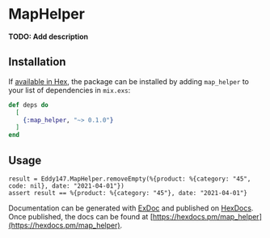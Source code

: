 # MapHelper

**TODO: Add description**

## Installation

If [available in Hex](https://hex.pm/docs/publish), the package can be installed
by adding `map_helper` to your list of dependencies in `mix.exs`:

```elixir
def deps do
  [
    {:map_helper, "~> 0.1.0"}
  ]
end
```

## Usage
```
result = Eddy147.MapHelper.removeEmpty(%{product: %{category: "45", code: nil}, date: "2021-04-01"})
assert result == %{product: %{category: "45"}, date: "2021-04-01"}
```

Documentation can be generated with [ExDoc](https://github.com/elixir-lang/ex_doc)
and published on [HexDocs](https://hexdocs.pm). Once published, the docs can
be found at [https://hexdocs.pm/map_helper](https://hexdocs.pm/map_helper).

